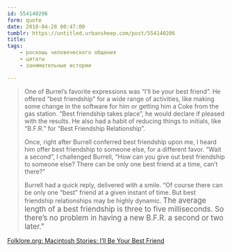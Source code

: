 ```yaml
---
id: 554140206
form: quote
date: 2010-04-28 00:47:00
tumblr: https://untitled.urbansheep.com/post/554140206
title: 
tags:
    - роскошь человеческого общения
    - цитаты
    - занимательные истории

---
```


<blockquote>
<p>One of Burrel&rsquo;s favorite expressions was “I&rsquo;ll be your best friend”. He offered “best friendship” for a wide range of activities, like making some change in the software for him or getting him a Coke from the gas station. “Best friendship takes place”, he would declare if pleased with the results. He also had a habit of reducing things to initials, like &ldquo;B.F.R.&rdquo; for “Best Friendship Relationship”.</p>

<p>Once, right after Burrell conferred best friendship upon me, I heard him offer best friendship to someone else, for a different favor. “Wait a second”, I challenged Burrell, “How can you give out best friendship to someone else? There can be only one best friend at a time, can&rsquo;t there?”</p>

<p>Burrell had a quick reply, delivered with a smile. “Of course there can be only one “best” friend at a given instant of time. But best friendship relationships may be highly dynamic. <big>The average length of a best friendship is three to five milliseconds. So there&rsquo;s no problem in having a new B.F.R. a second or two later.”</big></p>
</blockquote>

<a href="http://www.folklore.org/StoryView.py?project=Macintosh&amp;story=I'll_Be_Your_Best_Friend.txt">Folklore.org: Macintosh Stories: I&rsquo;ll Be Your Best Friend</a>
